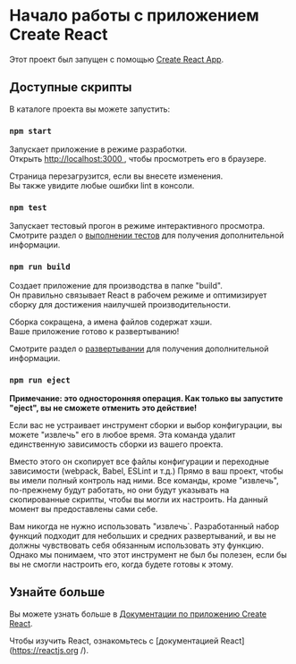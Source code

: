 # Начало работы с приложением Create React

Этот проект был запущен с помощью [Create React App](https://github.com/facebook/create-react-app ).

## Доступные скрипты

В каталоге проекта вы можете запустить:

### `npm start`

Запускает приложение в режиме разработки.\
Открыть [http://localhost:3000 ](http://localhost:3000 ), чтобы просмотреть его в браузере.

Страница перезагрузится, если вы внесете изменения.\
Вы также увидите любые ошибки lint в консоли.

### `npm test`

Запускает тестовый прогон в режиме интерактивного просмотра.\
Смотрите раздел о [выполнении тестов](https://facebook.github.io/create-react-app/docs/running-tests ) для получения дополнительной информации.

### `npm run build`

Создает приложение для производства в папке "build".\
Он правильно связывает React в рабочем режиме и оптимизирует сборку для достижения наилучшей производительности.

Сборка сокращена, а имена файлов содержат хэши.\
Ваше приложение готово к развертыванию!

Смотрите раздел о [развертывании](https://facebook.github.io/create-react-app/docs/deployment ) для получения дополнительной информации.

### `npm run eject`

**Примечание: это односторонняя операция. Как только вы запустите "eject", вы не сможете отменить это действие!**

Если вас не устраивает инструмент сборки и выбор конфигурации, вы можете "извлечь" его в любое время. Эта команда удалит единственную зависимость сборки из вашего проекта.

Вместо этого он скопирует все файлы конфигурации и переходные зависимости (webpack, Babel, ESLint и т.д.) Прямо в ваш проект, чтобы вы имели полный контроль над ними. Все команды, кроме "извлечь", по-прежнему будут работать, но они будут указывать на скопированные скрипты, чтобы вы могли их настроить. На данный момент вы предоставлены сами себе.

Вам никогда не нужно использовать "извлечь`. Разработанный набор функций подходит для небольших и средних развертываний, и вы не должны чувствовать себя обязанным использовать эту функцию. Однако мы понимаем, что этот инструмент не был бы полезен, если бы вы не смогли настроить его, когда будете готовы к этому.

## Узнайте больше

Вы можете узнать больше в [Документации по приложению Create React](https://facebook.github.io/create-react-app/docs/getting-started ).

Чтобы изучить React, ознакомьтесь с [документацией React](https://reactjs.org /).
